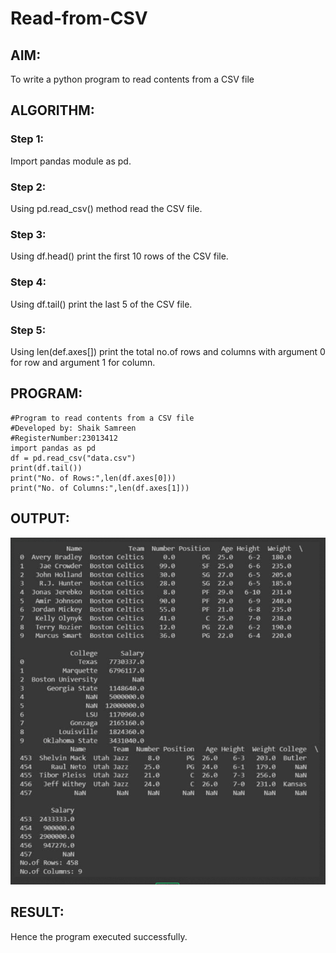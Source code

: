 # Read-from-CSV

## AIM:
To write a python program to read contents from a CSV file
## ALGORITHM:
### Step 1:
Import pandas module as pd.
### Step 2:
Using pd.read_csv() method read the CSV file.
### Step 3:
Using df.head() print the first 10 rows of the CSV file.
### Step 4:
Using df.tail() print the last 5 of the CSV file.
### Step 5:
Using len(def.axes[]) print the total no.of rows and columns with argument 0 for row and argument 1 for column.
## PROGRAM:
``` 
#Program to read contents from a CSV file
#Developed by: Shaik Samreen
#RegisterNumber:23013412
import pandas as pd
df = pd.read_csv("data.csv")
print(df.tail())
print("No. of Rows:",len(df.axes[0]))
print("No. of Columns:",len(df.axes[1]))
```
## OUTPUT:
![output](./read_from_csv.png)
## RESULT:
Hence the program executed successfully.
